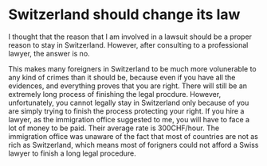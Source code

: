 # Switzerland should change its law

I thought that the reason that I am involved in a lawsuit should be a proper reason to stay in Switzerland. However, after consulting to a professional lawyer, the answer is no. 

This makes many foreigners in Switzerland to be much more volunerable to any kind of crimes than it should be, because even if you have all the evidences, and everything proves that you are right. There will still be an extremely long process of finishing the legal procdure. However, unfortunately, you cannot legally stay in Switzerland only because of you are simply trying to finish the process protecting your right. If you hire a lawyer, as the immigration office suggested to me, you will have to face a lot of money to be paid. Their average rate is 300CHF/hour. The immigration office was unaware of the fact that most of countries are not as rich as Switzerland, which means most of forigners could not afford a Swiss lawyer to finish a long legal procedure.
